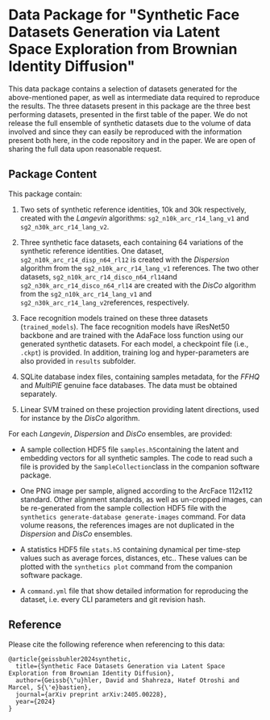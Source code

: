 # Data Package for "Synthetic Face Datasets Generation via Latent Space Exploration from Brownian Identity Diffusion"

This data package contains a selection of datasets generated for the above-mentioned paper, as well as intermediate data required to reproduce the results. The three datasets present in this package are the three best performing datasets, presented in the first table of the paper. We do not release the full ensemble of synthetic datasets due to the volume of data involved and since they can easily be reproduced with the information present both here, in the code repository and in the paper. We are open of sharing the full data upon reasonable request.

## Package Content

This package contain:

1) Two sets of synthetic reference identities, 10k and 30k respectively, created with the *Langevin* algorithms: ```sg2_n10k_arc_r14_lang_v1``` and ```sg2_n30k_arc_r14_lang_v2```.

2) Three synthetic face datasets, each containing 64 variations of the synthetic reference identities. One dataset, ```sg2_n10k_arc_r14_disp_n64_rl12``` is created with the *Dispersion* algorithm from the ```sg2_n10k_arc_r14_lang_v1``` references. The two other datasets, ```sg2_n10k_arc_r14_disco_n64_rl14```and ```sg2_n30k_arc_r14_disco_n64_rl14``` are created with the *DisCo* algorithm from the ```sg2_n10k_arc_r14_lang_v1``` and ```sg2_n30k_arc_r14_lang_v2```references, respectively.

3) Face recognition models trained on these three datasets (`trained_models`). The face recognition models have iResNet50 backbone and are trained with the AdaFace loss function using our generated synthetic datasets. For each model, a checkpoint file (i.e., `.ckpt`) is provided. In addition, training log and hyper-parameters are also provided in `results` subfolder. 

4) SQLite database index files, containing samples metadata, for the *FFHQ* and *MultiPIE* genuine face databases. The data must be obtained separately.

5) Linear SVM trained on these projection providing latent directions, used for instance by the *DisCo* algorithm.

For each *Langevin*, *Dispersion* and *DisCo* ensembles, are provided:

* A sample collection HDF5 file ```samples.h5```containing the latent and embedding vectors for all synthetic samples. The code to read such a file is provided by the ```SampleCollection```class in the companion software package.

* One PNG image per sample, aligned according to the ArcFace 112x112 standard. Other alignment standards, as well as un-cropped images, can be re-generated from the sample collection HDF5 file with the  ```synthetics generate-database generate-images``` command. For data volume reasons, the references images are not duplicated in the *Dispersion* and *DisCo* ensembles.

* A statistics HDF5 file ```stats.h5``` containing dynamical per time-step values such as average forces, distances, etc.. These values can be plotted with the ```synthetics plot``` command from the companion software package.

* A ```command.yml``` file that show detailed information for reproducing the dataset, i.e. every CLI parameters and git revision hash.

## Reference

Please cite the following reference when referencing to this data:

```
@article{geissbuhler2024synthetic,
  title={Synthetic Face Datasets Generation via Latent Space Exploration from Brownian Identity Diffusion},
  author={Geissb{\"u}hler, David and Shahreza, Hatef Otroshi and Marcel, S{\'e}bastien},
  journal={arXiv preprint arXiv:2405.00228},
  year={2024}
}
```